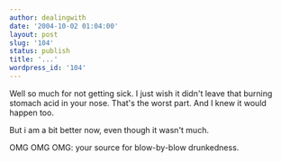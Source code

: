 ```yaml
---
author: dealingwith
date: '2004-10-02 01:04:00'
layout: post
slug: '104'
status: publish
title: '...'
wordpress_id: '104'
---
```


Well so much for not getting sick. I just wish it didn't leave that burning
stomach acid in your nose. That's the worst part. And I knew it would happen
too.

But i am a bit better now, even though it wasn't much.

OMG OMG OMG: your source for blow-by-blow drunkedness.

